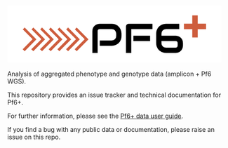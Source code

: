 !["PF6+ logo"](pf6plus_documentation/images/pf6plus-logo.png)

Analysis of aggregated phenotype and genotype data (amplicon + Pf6 WGS).

This repository provides an issue tracker and technical documentation for Pf6+.

For further information, please see the [Pf6+ data user guide](https://malariagen.github.io/Pf6plus/).

If you find a bug with any public data or documentation, please raise an issue on this repo.
